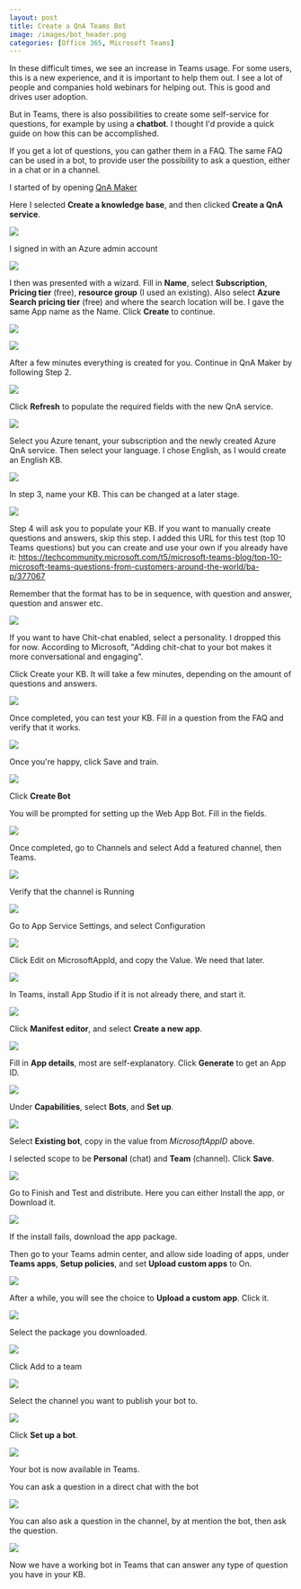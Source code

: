 ```yaml
---
layout: post
title: Create a QnA Teams Bot
image: /images/bot_header.png
categories: [Office 365, Microsoft Teams]
---
```


In these difficult times, we see an increase in Teams usage. For some users, this is a new experience, and it is important to help them out. I see a lot of people and companies hold webinars for helping out. This is good and drives user adoption.

But in Teams, there is also possibilities to create some self-service for questions, for example by using a **chatbot**. I thought I'd provide a quick guide on how this can be accomplished.

If you get a lot of questions, you can gather them in a FAQ. The same FAQ can be used in a bot, to provide user the possibility to ask a question, either in a chat or in a channel.

I started of by opening [QnA Maker](https://qnamaker.ai)

Here I selected **Create a knowledge base**, and then clicked **Create a QnA service**.

![](/images/bot01.png)

I signed in with an Azure admin account

![](/images/bot02.png)

I then was presented with a wizard. Fill in **Name**, select **Subscription**, **Pricing tier** (free), **resource group** (I used an existing). Also select **Azure Search pricing tier** (free) and where the search location will be. I gave the same App name as the Name. Click **Create** to continue.

![](/images/bot03.png)

![](/images/bot04.png)

After a few minutes everything is created for you. Continue in QnA Maker by following Step 2.

![](/images/bot05.png)

Click **Refresh** to populate the required fields with the new QnA service.

![](/images/bot06.png)

Select you Azure tenant, your subscription and the newly created Azure QnA service. Then select your language. I chose English, as I would create an English KB.

![](/images/bot07.png)

In step 3, name your KB. This can be changed at a later stage.

![](/images/bot09.png)

Step 4 will ask you to populate your KB. If you want to manually create questions and answers, skip this step.
I added this URL for this test (top 10 Teams questions) but you can create and use your own if you already have it: 
https://techcommunity.microsoft.com/t5/microsoft-teams-blog/top-10-microsoft-teams-questions-from-customers-around-the-world/ba-p/377067

Remember that the format has to be in sequence, with question and answer, question and answer etc.

![](/images/bot10.png)

If you want to have Chit-chat enabled, select a personality. I dropped this for now. According to Microsoft, "Adding chit-chat to your bot makes it more conversational and engaging".

Click Create your KB. It will take a few minutes, depending on the amount of questions and answers.

![](/images/bot08.png)


Once completed, you can test your KB. Fill in a question from the FAQ and verify that it works.

![](/images/bot11.png)

Once you're happy, click Save and train.

![](/images/bot13.png)

Click **Create Bot**

You will be prompted for setting up the Web App Bot. Fill in the fields.

![](/images/bot14.png)

Once completed, go to Channels and select Add a featured channel, then Teams.

![](/images/bot15.png)

Verify that the channel is Running

![](/images/bot16.png)

Go to App Service Settings, and select Configuration

![](/images/bot17.png)

Click Edit on MicrosoftAppId, and copy the Value. We need that later.

![](/images/bot18.png)

In Teams, install App Studio if it is not already there, and start it.

![](/images/bot28.png)

Click **Manifest editor**, and select **Create a new app**.

![](/images/bot29.png)

Fill in **App details**, most are self-explanatory. Click **Generate** to get an App ID.

![](/images/bot182.png)

Under **Capabilities**, select **Bots**, and **Set up**.

![](/images/bot183.png)

Select **Existing bot**, copy in the value from *MicrosoftAppID* above.

I selected scope to be **Personal** (chat) and **Team** (channel). Click **Save**.

![](/images/bot184.png)

Go to Finish and Test and distribute. Here you can either Install the app, or Download it.

![](/images/bot185.png)

If the install fails, download the app package. 

Then go to your Teams admin center, and allow side loading of apps, under **Teams apps**, **Setup policies**, and set **Upload custom apps** to On.

![](/images/bot19.png)

After a while, you will see the choice to **Upload a custom app**. Click it.

![](/images/bot20.png)

Select the package you downloaded.

![](/images/bot21.png)

Click Add to a team

![](/images/bot22.png)

Select the channel you want to publish your bot to.

![](/images/bot23.png)

Click **Set up a bot**.

![](/images/bot24.png)

Your bot is now available in Teams.

You can ask a question in a direct chat with the bot

![](/images/bot26.png)

You can also ask a question in the channel, by at mention the bot, then ask the question.

![](/images/bot31.png)

Now we have a working bot in Teams that can answer any type of question you have in your KB.


